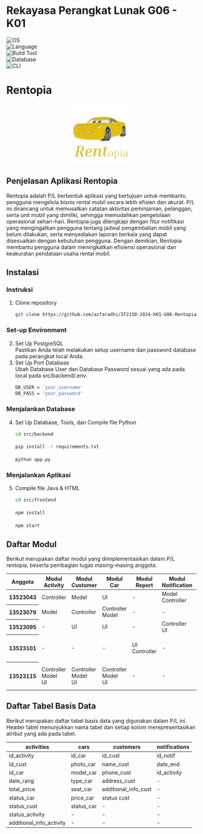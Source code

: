 # Rekayasa Perangkat Lunak G06 - K01

![OS](https://img.shields.io/badge/OS-Linux%20%7C%20MacBook%20%7C%20Windows%20%7C%20Windows%20WSL-blue?logo=linux)  
![Language](https://img.shields.io/badge/Language-Python%20%7C%20JavaScript%20%7C%20HTML%20%7C%20CSS-brightgreen?logo=python&logoColor=white)  
![Build Tool](https://img.shields.io/badge/Tools-Flask%20%7C%20Pyscope2-orange?logo=flask)  
![Database](https://img.shields.io/badge/Database-PostgreSQL-blue?logo=postgresql)  
![CLI](https://img.shields.io/badge/CLI-Electron-yellow?logo=electron)  

# **Rentopia**

<p align="center">
  <img src="logo.png" alt="PurryMail Logo">
</p>


## Penjelasan Aplikasi Rentopia
Rentopia adalah P/L berbentuk aplikasi yang bertujuan untuk membantu pengguna mengelola bisnis rental mobil secara lebih efisien dan akurat. P/L ini dirancang untuk memusatkan catatan aktivitas peminjaman, pelanggan, serta unit mobil yang dimiliki, sehingga memudahkan pengelolaan operasional sehari-hari. Rentopia juga dilengkapi dengan fitur notifikasi yang mengingatkan pengguna tentang jadwal pengembalian mobil yang belum dilakukan, serta menyediakan laporan berkala yang dapat disesuaikan dengan kebutuhan pengguna. Dengan demikian, Rentopia membantu pengguna dalam meningkatkan efisiensi operasional dan keakuratan pendataan usaha rental mobil.

## Instalasi

### Instruksi
   1. Clone repository
      ```bash
      git clone https://github.com/azfaradhi/IF2150-2024-K01-G06-Rentopia.git
      ```
### Set-up Environment
  2. Set Up PostgreSQL <br>
     Pastikan Anda telah melakukan setup username dan password database pada perangkat local Anda.
  3. Set Up Port Database <br>
     Ubah Database User dan Database Password sesuai yang ada pada local pada src/backend/.env.
      ```bash
      DB_USER = 'your_username'
      DB_PASS = 'your_password'
      ```

### Menjalankan Database
   4. Set Up Database, Tools, dan Compile file Python
      ```bash
      cd src/backend
      
      pip install -r requirements.txt

      python app.py
      ```
### Menjalankan Aplikasi
   5. Compile file Java & HTML
      ```bash
      cd src/frontend
      
      npm install

      npm start
      ```

## Daftar Modul
Berikut merupakan daftar modul yang diimplementasikan dalam P/L rentopia, beserta pembagian tugas masing-masing anggota.
<table> 
  <thead>
    <tr>
      <th> Anggota </th>
      <th> Modul Activity </th>
      <th> Modul Customer </th>
      <th> Modul Car </th>
      <th> Modul Report </th>
      <th> Modul Notification </th>
      <th> Lain - lain </th>
    </tr>
  </thead>
  <tbody>
    <tr>
      <th> 13523043 </th>
        <td> Controller </td>
        <td> Model </td>
        <td> UI </td>
        <td> - </td>
        <td> Model <br> Controller </td>
        <td> - </td>
    </tr>
    <tr>
      <th> 13523079 </th>
        <td> Model </td>
        <td> Controller </td>
        <td> Controller <br> Model </td>
        <td> - </td>
        <td> - </td>
        <td> - </td>
    </tr>
    <tr>
      <th> 13523095 </th>
        <td> - </td>
        <td> UI </td>
        <td> UI </td>
        <td> - </td>
        <td> Controller <br> UI </td>
        <td> - </td>
    </tr>
    <tr>
      <th> 13523101 </th>
        <td> - </td>
        <td> - </td>
        <td> - </td>
        <td> UI <br> Controller </td>
        <td> - </td>
        <td> Set Up Database & Aplikasi </td>
    </tr>
    <tr>
      <th> 13523115 </th>
        <td> Controller <br> Model <br> UI </td>
        <td> Controller <br> Model <br> UI </td>
        <td> Controller <br> Model <br> UI </td>
        <td> - </td>
        <td> - </td>
        <td> Set Up Database & Aplikasi </td>
    </tr>
  </tbody>

</table>


## Daftar Tabel Basis Data
Berikut merupakan daftar tabel basis data yang digunakan dalam P/L ini. Header tabel menunjukkan nama tabel dan setiap kolom merepresentasikan atribut yang ada pada tabel.

| activities               | cars       | customers             | notifications |
|----------                |----------  |----------             |----------     |
| id_activity              | id_car     | id_cust               | id_notif      |
| id_cust                  | photo_car  | name_cust             | date_end      |
| id_car                   | model_car  | phone_cust            | id_activity   |
| date_rang                | type_car   | address_cust          |-  |
| total_price              | seat_car   | additional_info_cust  |-   |
| status_car               | price_car  | status cust           |-   |
| status_cust              | status_car | -                     |-   |
| status_activity          | -          | -                     |-   |
| additional_info_activity | -          | -                     |-   |
